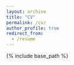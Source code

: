 ```yaml
---
layout: archive
title: "CV"
permalink: /cv/
author_profile: true
redirect_from:
  - /resume
---
```


{% include base_path %}

<object data="../files/CV_Antun_Skuric_English_Scientific.pdf" width="1000" height="1000" type='application/pdf'></object>
